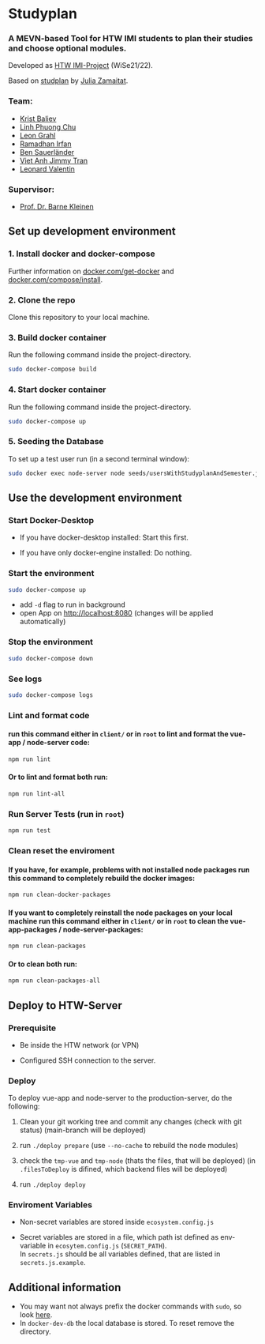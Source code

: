 # Studyplan
### A MEVN-based Tool for HTW IMI students to plan their studies and choose optional modules.


Developed as [HTW IMI-Project](https://imi-bachelor.htw-berlin.de/showtime/) (WiSe21/22).

Based on [studplan](https://github.com/JuliaZamaitat/studyplan) by [Julia Zamaitat](https://github.com/JuliaZamaitat).

### Team:
* [Krist Baliev](https://github.com/FlyingBaum) 
* [Linh Phuong Chu](https://github.com/ChuChuPL)
* [Leon Grahl](https://github.com/nt2743) 
* [Ramadhan Irfan](https://github.com/Devianirfan) 
* [Ben Sauerländer](https://github.com/BenSauerlaender) 
* [Viet Anh Jimmy Tran](https://github.com/jimmy080900) 
* [Leonard Valentin](https://github.com/LennoxCode) 

### Supervisor:
* [Prof. Dr. Barne Kleinen](https://github.com/bkleinen)


## Set up development environment

### 1. Install docker and docker-compose
Further information on [docker.com/get-docker](https://docs.docker.com/get-docker/) and [docker.com/compose/install](https://docs.docker.com/compose/install/).

### 2. Clone the repo
Clone this repository to your local machine.

### 3. Build docker container
Run the following command inside the project-directory.

```bash
sudo docker-compose build
```
### 4. Start docker container
Run the following command inside the project-directory.
```bash
sudo docker-compose up
```

### 5. Seeding the Database
To set up a test user run (in a second terminal window):
```bash
sudo docker exec node-server node seeds/usersWithStudyplanAndSemester.js
```
## Use the development environment

### Start Docker-Desktop
* If you have docker-desktop installed: Start this first.

* If you have only docker-engine installed: Do nothing.

### Start the environment
```bash
sudo docker-compose up
```
* add ```-d``` flag to run in background
* open App on [http://localhost:8080](http://localhost:8080) (changes will be applied automatically)

### Stop the environment
```bash
sudo docker-compose down
```
### See logs
```bash
sudo docker-compose logs
```

### Lint and format code

#### run this command either in ```client/``` or in ```root``` to lint and format the vue-app / node-server code: 
```bash
npm run lint
```

#### Or to lint and format both run:
```bash
npm run lint-all
```

### Run Server Tests (run in ```root```)
```bash
npm run test
```

### Clean reset the enviroment
#### If you have, for example, problems with not installed node packages run this command to completely rebuild the docker images:
```bash
npm run clean-docker-packages
```

#### If you want to completely reinstall the node packages on your local machine run this command either in ```client/``` or in ```root``` to clean the vue-app-packages / node-server-packages:
```bash
npm run clean-packages
```

#### Or to clean both run:
```bash
npm run clean-packages-all
```

## Deploy to HTW-Server

### Prerequisite

* Be inside the HTW network (or VPN)

* Configured SSH connection to the server.

### Deploy

To deploy vue-app and node-server to the production-server, do the following:

1. Clean your git working tree and commit any changes (check with git status) (main-branch will be deployed)

2. run ```./deploy prepare``` (use ```--no-cache``` to rebuild the node modules)

3. check the ```tmp-vue``` and ```tmp-node``` (thats the files, that will be deployed) (in ```.filesToDeploy``` is difined, which backend files will be deployed)

4. run ```./deploy deploy```

### Enviroment Variables

- Non-secret variables are stored inside ```ecosystem.config.js```

* Secret variables are stored in a file, which path ist defined as env-variable in ```ecosytem.config.js``` (```SECRET_PATH```).  
In ```secrets.js``` should be all variables defined, that are listed in ```secrets.js.example```.

## Additional information
* You may want not always prefix the docker commands with ```sudo```, so look [here](https://docs.docker.com/engine/install/linux-postinstall/).
* In ```docker-dev-db``` the local database is stored. To reset remove the directory.
